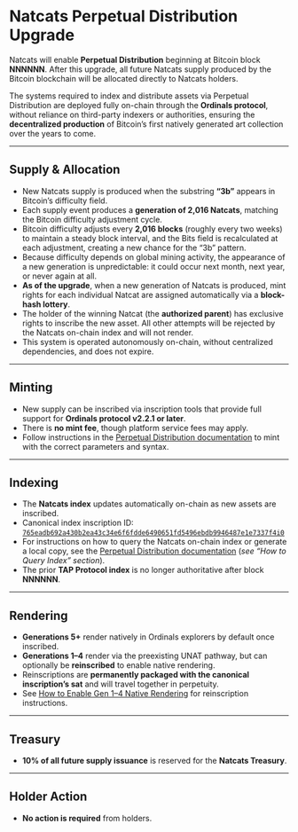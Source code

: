 # Natcats Perpetual Distribution Upgrade  

Natcats will enable **Perpetual Distribution** beginning at Bitcoin block **NNNNNN**. After this upgrade, all future Natcats supply produced by the Bitcoin blockchain will be allocated directly to Natcats holders.  

The systems required to index and distribute assets via Perpetual Distribution are deployed fully on-chain through the **Ordinals protocol**, without reliance on third-party indexers or authorities, ensuring the **decentralized production** of Bitcoin’s first natively generated art collection over the years to come.  

---

## Supply & Allocation  
- New Natcats supply is produced when the substring **“3b”** appears in Bitcoin’s difficulty field.  
- Each supply event produces a **generation of 2,016 Natcats**, matching the Bitcoin difficulty adjustment cycle.  
- Bitcoin difficulty adjusts every **2,016 blocks** (roughly every two weeks) to maintain a steady block interval, and the Bits field is recalculated at each adjustment, creating a new chance for the “3b” pattern.  
- Because difficulty depends on global mining activity, the appearance of a new generation is unpredictable: it could occur next month, next year, or never again at all.  
- **As of the upgrade**, when a new generation of Natcats is produced, mint rights for each individual Natcat are assigned automatically via a **block-hash lottery**.  
- The holder of the winning Natcat (the **authorized parent**) has exclusive rights to inscribe the new asset. All other attempts will be rejected by the Natcats on-chain index and will not render.  
- This system is operated autonomously on-chain, without centralized dependencies, and does not expire.  

---

## Minting  
- New supply can be inscribed via inscription tools that provide full support for **Ordinals protocol v2.2.1 or later**.  
- There is **no mint fee**, though platform service fees may apply.  
- Follow instructions in the [Perpetual Distribution documentation](https://github.com/evonbit/bitcoin-native-systems/blob/main/Perpetual%20Distribution/01-about-perpetual-distribution.md) to mint with the correct parameters and syntax.  

---

## Indexing  
- The **Natcats index** updates automatically on-chain as new assets are inscribed.  
- Canonical index inscription ID:  
  [`765eadb692a430b2ea43c34e6f6fdde6490651fd5496ebdb9946487e1e7337f4i0`](https://ordinals.com/inscription/765eadb692a430b2ea43c34e6f6fdde6490651fd5496ebdb9946487e1e7337f4i0)  
- For instructions on how to query the Natcats on-chain index or generate a local copy, see the [Perpetual Distribution documentation](https://github.com/evonbit/bitcoin-native-systems/blob/main/Perpetual%20Distribution/01-about-perpetual-distribution.md) (*see “How to Query Index” section*).  
- The prior **TAP Protocol index** is no longer authoritative after block **NNNNNN**.  

---

## Rendering  
- **Generations 5+** render natively in Ordinals explorers by default once inscribed.  
- **Generations 1–4** render via the preexisting UNAT pathway, but can optionally be **reinscribed** to enable native rendering.  
- Reinscriptions are **permanently packaged with the canonical inscription’s sat** and will travel together in perpetuity.  
- See [How to Enable Gen 1–4 Native Rendering](https://github.com/evonbit/bitcoin-native-systems/blob/main/Natcats/04-how-to-enable-native-render-reinscription.md) for reinscription instructions.  

---

## Treasury  
- **10% of all future supply issuance** is reserved for the **Natcats Treasury**.  

---

## Holder Action  
- **No action is required** from holders.  
